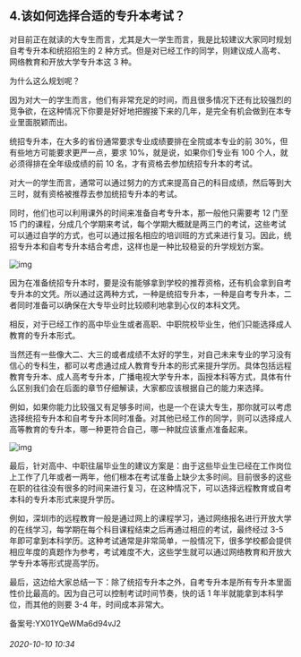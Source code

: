 ## 4.该如何选择合适的专升本考试？
对目前正在就读的大专生而言，尤其是大一学生而言，我是比较建议大家同时规划自考专升本和统招招生的 2 种方式。但是对已经工作的同学，则建议成人高考、网络教育和开放大学专升本这 3 种。


为什么这么规划呢？


因为对大一的学生而言，他们有非常充足的时间，而且很多情况下还有比较强烈的竞争欲，在这种情况下你要是好好地把握接下来的几年，是完全有机会做到在本专业里面脱颖而出。


统招专升本，在大多的省份通常要求专业成绩要排在全院或本专业的前 30%，但有些地方可能要求更严一点，要求 10%，就是说，如果你们专业有 100 个人，就必须得排在全年级成绩的前 10 名，才有资格去参加统招专升本的考试。


对大一的学生而言，通常可以通过努力的方式来提高自己的科目成绩，然后等到大三时，就有资格被推荐去参加统招专升本的考试。


同时，他们也可以利用课外的时间来准备自考专升本，那一般他只需要考 12 门至 15 门的课程，分成几个学期来考试，每个学期大概就是两三门的考试，这些考试可以通过自学的方式，也可以通过报名相应的培训班的方式来进行复习。因此，统招专升本和自考专升本结合考虑，这样也是一种比较稳妥的升学规划方案。


![img](https://pic4.zhimg.com/v2-5460eb530bbfa760c2a7046eb9edf03d.webp)

因为在准备统招专升本时，要是没有能够拿到学校的推荐资格，还有机会拿到自考专升本的文凭。所以通过这两种方式，一种是统招专升本，一种是自考专升本，二者同时准备可以确保在大专毕业时比较顺利地拿到心仪的本科文凭。


相反，对于已经工作的高中毕业生或者高职、中职院校毕业生，他们只能选择成人教育的专升本形式。


当然还有一些像大二、大三的或者成绩不太好的学生，对自己未来专业的学习没有信心的专科生，都可以考虑通过成人教育专升本的形式来提升学历。具体包括远程教育专升本、成人高考专升本，广播电视大学专升本，函授本科等方式，具体有什么区别我们会在后面的章节仔细解读，大家都应该根据自己的能力来选择。


例如，如果你能力比较强又有足够多时间，也是一个在读大专生，那你就可以考虑选择统招专升本和自考专升本同时准备。对其他已经工作的同学，则可以选择成人高等教育的专升本，哪一种更符合自己，哪一种就应该重点准备起来。


![img](https://pic3.zhimg.com/v2-1d6ea6bbc5d518f8a323cb1b088991e4.webp)

最后，针对高中、中职往届毕业生的建议方案是：由于这些毕业生已经在工作岗位上工作了几年或者一两年，他们根本在考试准备上缺少太多时间。目前很多的这些在职的往往没有很多的时间来进行复习，在这种情况下，可以选择远程教育或自考本科的专升本形式来提升学历。


例如，深圳市的远程教育一般是通过网上的课程学习，通过网络报名进行开放大学的在线学习，每学期在每个科目课程结束之后再通过相应的考试，最终经过 3-5 年即可拿到本科学历。这种考试通常是非常简单，一般情况下，很多学校都会提供相应年度的真题作为参考，考试难度不大，这些学生就可以通过网络教育和开放大学专升本等形式提高学历。


最后，这边给大家总结一下：除了统招专升本之外，自考专升本是所有专升本里面性价比最高的。因为自己可以控制考试时间节奏，快的话 1 年半就能拿到本科学位，而其他的则要 3-4 年，时间成本非常大。


备案号:YX01YQeWMa6d94vJ2


###### 2020-10-10 10:34
